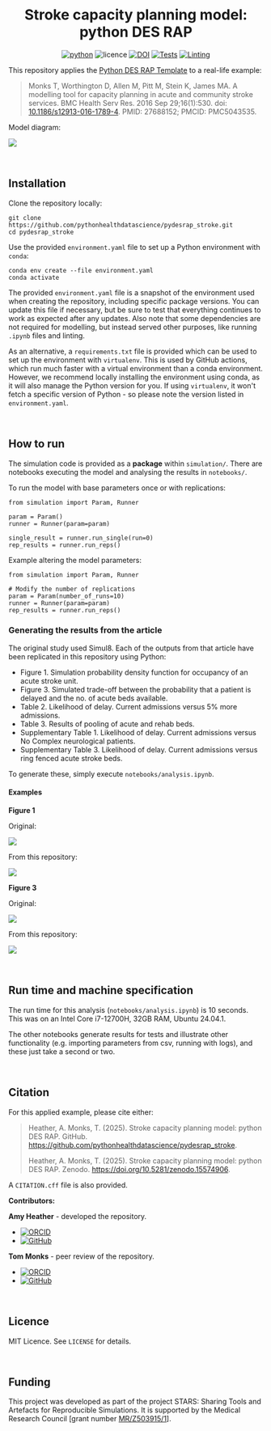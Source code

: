 <div align="center">

# Stroke capacity planning model: python DES RAP

[![python](https://img.shields.io/badge/-Python_3.13.1-blue?logo=python&logoColor=white)](https://www.python.org/)
![licence](https://img.shields.io/badge/🛡️_Licence-MIT-green.svg?labelColor=gray)
[![DOI](https://zenodo.org/badge/DOI/10.5281/zenodo.15574906.svg)](https://doi.org/10.5281/zenodo.15574906)
[![Tests](https://github.com/pythonhealthdatascience/pydesrap_stroke/actions/workflows/tests.yaml/badge.svg)](https://github.com/pythonhealthdatascience/pydesrap_stroke/actions/workflows/tests.yaml)
[![Linting](https://github.com/pythonhealthdatascience/pydesrap_stroke/actions/workflows/lint.yaml/badge.svg)](https://github.com/pythonhealthdatascience/pydesrap_stroke/actions/workflows/lint.yaml)

</div>

This repository applies the [Python DES RAP Template](https://github.com/pythonhealthdatascience/pydesrap_mms) to a real-life example:

> Monks T, Worthington D, Allen M, Pitt M, Stein K, James MA. A modelling tool for capacity planning in acute and community stroke services. BMC Health Serv Res. 2016 Sep 29;16(1):530. doi: [10.1186/s12913-016-1789-4](https://doi.org/10.1186/s12913-016-1789-4). PMID: 27688152; PMCID: PMC5043535.

Model diagram:

![](images/stroke_rehab_design.png)

<br>

## Installation

Clone the repository locally:

```
git clone https://github.com/pythonhealthdatascience/pydesrap_stroke.git
cd pydesrap_stroke
```

Use the provided `environment.yaml` file to set up a Python environment with `conda`:

```
conda env create --file environment.yaml
conda activate
```

The provided `environment.yaml` file is a snapshot of the environment used when creating the repository, including specific package versions. You can update this file if necessary, but be sure to test that everything continues to work as expected after any updates. Also note that some dependencies are not required for modelling, but instead served other purposes, like running `.ipynb` files and linting.

As an alternative, a `requirements.txt` file is provided which can be used to set up the environment with `virtualenv`. This is used by GitHub actions, which run much faster with a virtual environment than a conda environment. However, we recommend locally installing the environment using conda, as it will also manage the Python version for you. If using `virtualenv`, it won't fetch a specific version of Python - so please note the version listed in `environment.yaml`.

<br>

## How to run

The simulation code is provided as a **package** within `simulation/`. There are notebooks executing the model and analysing the results in `notebooks/`.

To run the model with base parameters once or with replications:

```
from simulation import Param, Runner

param = Param()
runner = Runner(param=param)

single_result = runner.run_single(run=0)
rep_results = runner.run_reps()
```

Example altering the model parameters:

```
from simulation import Param, Runner

# Modify the number of replications
param = Param(number_of_runs=10)
runner = Runner(param=param)
rep_results = runner.run_reps()
```

### Generating the results from the article

The original study used Simul8. Each of the outputs from that article have been replicated in this repository using Python:

* Figure 1. Simulation probability density function for occupancy of an acute stroke unit.
* Figure 3. Simulated trade-off between the probability that a patient is delayed and the no. of acute beds available.
* Table 2. Likelihood of delay. Current admissions versus 5% more admissions.
* Table 3. Results of pooling of acute and rehab beds.
* Supplementary Table 1. Likelihood of delay. Current admissions versus No Complex neurological patients.
* Supplementary Table 3. Likelihood of delay. Current admissions versus ring fenced acute stroke beds.

To generate these, simply execute `notebooks/analysis.ipynb`.

#### Examples

**Figure 1**

Original:

![](docs/article/fig1.png)

From this repository:

![](outputs/figure1_asu.png)

**Figure 3**

Original:

![](docs/article/fig3.png)

From this repository:

![](outputs/figure3_asu.png)

<br>

## Run time and machine specification

The run time for this analysis (`notebooks/analysis.ipynb`) is 10 seconds. This was on an Intel Core i7-12700H, 32GB RAM, Ubuntu 24.04.1.

The other notebooks generate results for tests and illustrate other functionality (e.g. importing parameters from csv, running with logs), and these just take a second or two.

<br>

## Citation

For this applied example, please cite either:

> Heather, A. Monks, T. (2025). Stroke capacity planning model: python DES RAP. GitHub. https://github.com/pythonhealthdatascience/pydesrap_stroke.
>
> Heather, A. Monks, T. (2025). Stroke capacity planning model: python DES RAP. Zenodo. https://doi.org/10.5281/zenodo.15574906.

A `CITATION.cff` file is also provided.

**Contributors:**

**Amy Heather** - developed the repository.

* [![ORCID](https://img.shields.io/badge/ORCID-0000--0002--6596--3479-A6CE39?style=for-the-badge&logo=orcid&logoColor=white)](https://orcid.org/0000-0002-6596-3479)
* [![GitHub](https://img.shields.io/badge/GitHub-amyheather-181717?style=for-the-badge&logo=github&logoColor=white)](https://github.com/amyheather)

**Tom Monks** - peer review of the repository.

* [![ORCID](https://img.shields.io/badge/ORCID-0000--0003--2631--4481-A6CE39?style=for-the-badge&logo=orcid&logoColor=white)](https://orcid.org/0000-0003-2631-4481)
* [![GitHub](https://img.shields.io/badge/GitHub-TomMonks-181717?style=for-the-badge&logo=github&logoColor=white)](https://github.com/TomMonks)

<br>

## Licence

MIT Licence. See `LICENSE` for details.

<br>

## Funding

This project was developed as part of the project STARS: Sharing Tools and Artefacts for Reproducible Simulations. It is supported by the Medical Research Council [grant number [MR/Z503915/1](https://gtr.ukri.org/projects?ref=MR%2FZ503915%2F1)].

